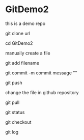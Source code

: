 # GitDemo2
this is a demo repo


git clone  url

cd GitDemo2

manually create a file

git add filename

git commit -m commit message ""

git push 

change the file in github repository

git pull

git status 

git checkout

git log
